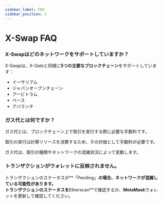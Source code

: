 ```yaml
---
sidebar_label: FAQ
sidebar_position: 2
---
```


# X-Swap FAQ

### **X-Swapはどのネットワークをサポートしていますか？**

X-Swapは、X-Gateと同様に**5つの主要なブロックチェーン**をサポートしています：

- イーサリアム
- ジャパンオープンチェーン
- アービトラム
- ベース
- アバランチ

### **ガス代とは何ですか？**

ガス代とは、ブロックチェーン上で取引を実行する際に必要な手数料です。

取引の実行は計算リソースを消費するため、その対価として手数料が必要です。

ガス代は、取引の種類やネットワークの混雑状況によって変動します。

### **トランザクションがウォレットに反映されません。**

トランザクションのステータスが**「Pending」**の場合、ネットワークが混雑している可能性があります。  
トランザクションのステータスを**Etherscan**で確認するか、**MetaMask**ウォレットを更新して確認してください。